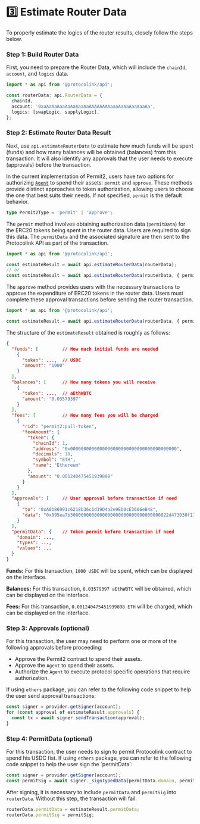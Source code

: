 # 3️⃣ Estimate Router Data

To properly estimate the logics of the router results, closely follow the steps below.

### Step 1: Build Router Data

First, you need to prepare the Router Data, which will include the `chainId`, `account`, and `logics` data.

```typescript
import * as api from '@protocolink/api';

const routerData: api.RouterData = {
  chainId,
  account: '0xaAaAaAaaAaAaAaaAaAAAAAAAAaaaAaAaAaaAaaAa',
  logics: [swapLogic, supplyLogic],
};
```

### Step 2: Estimate Router Data Result

Next, use `api.estimateRouterData` to estimate how much funds will be spent (funds) and how many balances will be obtained (balances) from this transaction. It will also identify any approvals that the user needs to execute (approvals) before the transaction.

In the current implementation of Permit2, users have two options for authorizing [`Agent`](../smart-contract/overview/agent.md) to spend their assets: `permit` and `approve`. These methods provide distinct approaches to token authorization, allowing users to choose the one that best suits their needs. If not specified, `permit` is the default behavior.

```typescript
type Permit2Type = 'permit' | 'approve';
```

The `permit` method involves obtaining authorization data (`permitData`) for the ERC20 tokens being spent in the router data. Users are required to sign this data. The `permitData` and the associated signature are then sent to the Protocolink API as part of the transaction.

```typescript
import * as api from '@protocolink/api';

const estimateResult = await api.estimateRouterData(routerData);
// or
const estimateResult = await api.estimateRouterData(routerData, { permit2Type: 'permit'});
```

The `approve` method provides users with the necessary transactions to approve the expenditure of ERC20 tokens in the router data. Users must complete these approval transactions before sending the router transaction.

```typescript
import * as api from '@protocolink/api';

const estimateResult = await api.estimateRouterData(routerData, { permit2Type: 'approve'});
```

The structure of the `estimateResult` obtained is roughly as follows:

```json
{
  "funds": [         // How much initial funds are needed
    {
      "token": ...,  // USDC
      "amount": "1000"
    }
  ],
  "balances": [      // How many tokens you will receive
    {
      "token": ...,  // aEthWBTC
      "amount": "0.03579397"
    }
  ],
  "fees": [          // How many fees you will be charged
    {
      "rid": "permit2:pull-token",
      "feeAmount": {
        "token": {
          "chainId": 1,
          "address": "0x0000000000000000000000000000000000000000",
          "decimals": 18,
          "symbol": "ETH",
          "name": "Ethereum"
        },
        "amount": "0.001240475451939898"
      }
    }
  ],
  "approvals": [     // User approval before transaction if need
    {
      "to": "0xA0b86991c6218b36c1d19D4a2e9Eb0cE3606eB48",
      "data": "0x095ea7b3000000000000000000000000000000000022d473030f116ddee9f6b43ac78ba3ffffffffffffffffffffffffffffffffffffffffffffffffffffffffffffffff"
    }
  ],
  "permitData": {    // Token permit before transaction if need
    "domain": ...,
    "types": ...,
    "values": ...
  }
}

```

**Funds:** For this transaction, `1000 USDC` will be spent, which can be displayed on the interface.

**Balances:** For this transaction, `0.03579397 aEthWBTC` will be obtained, which can be displayed on the interface.

**Fees:** For this transaction, `0.001240475451939898 ETH` will be charged, which can be displayed on the interface.

### Step 3: Approvals (optional)

For this transaction, the user may need to perform one or more of the following approvals before proceeding:

* Approve the Permit2 contract to spend their assets.
* Approve the `Agent` to spend their assets.
* Authorize the `Agent` to execute protocol specific operations that require authorization.

If using `ethers` package, you can refer to the following code snippet to help the user send approval transactions:

```typescript
const signer = provider.getSigner(account);
for (const approval of estimateResult.approvals) {
  const tx = await signer.sendTransaction(approval);
}
```

### Step 4: PermitData (optional)

For this transaction, the user needs to sign to permit Protocolink contract to spend his USDC fist. If using `ethers` package, you can refer to the following code snippet to help the user sign the \`permitData\`:

```typescript
const signer = provider.getSigner(account);
const permitSig = await signer._signTypedData(permitData.domain, permitData.types, permitData.values);
```

After signing, it is necessary to include `permitData` and `permitSig` into `routerData`. Without this step, the transaction will fail.

```typescript
routerData.permitData = estimateResult.permitData;
routerData.permitSig = permitSig;
```
